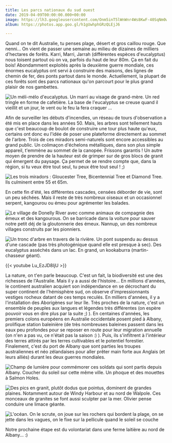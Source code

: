 ```yaml
---
title: Les parcs nationaux du sud ouest
date: 2019-04-09T00:00:00.000+00:00
image: https://lh3.googleusercontent.com/Onm5inT5lWnWnr4Ws8KwF-40SqNm0wLH-ImvPsCvzpBWeGB0XZUFoLXVou69LGeTAb4Vvc7XBR8Svq5U5Pw7_XjNTAvm8p3PSWe-WQkhKPD3gF9UvLNh-OiBWAauou9YTx4X6ZxkTfU
album: https://photos.app.goo.gl/h1gUwhphGRzQLEjJ6

---
```

Quand on te dit Australie, tu penses plage, désert et gros caillou rouge. Que nenni... On vient de passer une semaine au milieu de dizaines de milliers d'hectares de forêts. Karri, Marri, Jarrah (différentes espèces d'eucalyptus) nous toisent partout où on va, parfois du haut de leur 80m. Ça en fait du bois! Abondamment exploités après la deuxième guerre mondiale, ces énormes eucalyptus ont servi à construire des maisons, des lignes de chemin de fer, des ponts partout dans le monde. Actuellement, la plupart de ces forêts sont des parcs nationaux qu'on parcourt pour le plus grand plaisir de nos gambettes.

![Un méli-mélo d'eucalyptus. Un marri au visage de grand-mère. Un red tringle en forme de cafetière. La base de l'eucalyptus se creuse quand il vieillit et un jour, le vent ou le feu la fera craquer ...](https://lh3.googleusercontent.com/a6joOd143z3AvRJIqp5XFLIbpWZ0NkCifTauZY6wNT_O8lf4Q1K5jINtl2zrAaV4ZyConkEbdt6tpFzoGqo8HcuCpXr5AO4eSP3RVuiwrQIjpsTwGLjRmBgmqJVPSAEH5hestoIuK-E)

Afin de surveiller les débuts d'incendies, un réseau de tours d'observation a été mis en place dans les années 50. Mais, les arbres sont tellement hauts que c'est beaucoup de boulot de construire une tour plus haute qu'eux, certains ont donc eu l'idée de poser une plateforme directement au sommet de l'arbre. Trois de ces miradors semi-naturels sont encore accessibles au grand public. Un colimaçon d'échelons métalliques, dans son plus simple appareil, t'emmène au sommet de la canopée. Frissons garantis ! Un autre moyen de prendre de la hauteur est de grimper sur de gros blocs de granit qui émergent du paysage. Ça permet de se rendre compte que, dans la région, si tu veux être tout seul, tu peux être tout seul ! ;)

![Les trois miradors : Gloucester Tree, Bicentennial Tree et Diamond Tree. Ils culminent entre 55 et 65m.](https://lh3.googleusercontent.com/yqsimSavyHNP4IJ4u703c9rqow8yxm3VXUjp7WQ5-ovZ3FRPmj1sBf9Ys1W_skcwG0yIhM-24ENcVlwTpiI386VNwkhJwa1V2LYmOiED9bEaG-x_eVh5tG5ns9z4vyIY1BOoOZF5QMI)

En cette fin d'été, les différentes cascades, censées déborder de vie, sont un peu séchées. Mais il reste de très nombreux oiseaux et un occasionnel serpent, kangourou ou émeu pour agrémenter les balades.

![Le village de Donelly River avec comme animaux de compagnie des émeux et des kangourous. On se barricade dans la voiture pour sauver notre petit déj de la gloutonnerie des émeux. Nannup, un des nombreux villages construits par les pionniers. ](https://lh3.googleusercontent.com/hT95YL1Pm1BSEgr4PVpxMi5V2wjYcumTzjHuxCo6FzqH3COkNk3YA_kzko_J7kYn4cI99U5dRayBLqdFR3Qr7nEGmH3B3peLqsB0sxXfECSCAY_OVbtmqLyeIpycypCF-4VZyIk-r7A)

![Un tronc d'arbre en travers de la rivière. Un pont suspendu au dessus d'une cascade (pas très photogénique quand elle est presque à sec). Des eucalyptus asséchés dans un lac. En grand, un kookaburra (martin-chasseur géant).](https://lh3.googleusercontent.com/xQ1WUmDm6hxTeQZEuFzcVerJ4_zGTS9zJD7zINoUGWl1TUZF22tj9uSlgWC1DWO4EpKfaZ2b44N9wG0b7SOKjFN3dgpo7hEz8VEbINCPnh8T745hys4bjN4cLmF6FLPG6V4R5kVKFgw)

{{< youtube Lu_EzJD8IjU >}}

La nature, on t'en parle beaucoup. C'est un fait, la biodiversité est une des richesses de l'Australie. Mais il y a aussi de l'histoire... En millions d'années, le continent australien acquiert son indépendance en se décrochant du super continent de l'hémisphère sud, on observe d'impressionnants vestiges rocheux datant de ces temps reculés. En milliers d'années, il y a l'installation des Aborigènes sur leur île. Très proches de la nature, c'est un ensemble de peuples aux langues et légendes très différentes (on espère pouvoir vous en dire plus par la suite ;) ). En centaines d'années, les premiers colons européens en Australie occidentale posent pied à Albany, prolifique station baleinière (de très nombreuses baleines passent dans les eaux peu profondes pour se reposer en route pour leur migration annuelle (on n'en a pas vu, ce n'était pas la saison :) ). Puis, ils s'infiltrent à l'intérieur des terres attirés par les terres cultivables et le potentiel forestier. Finalement, c'est du port de Albany que sont parties les troupes australiennes et néo zélandaises pour aller prêter main forte aux Anglais (et leurs alliés) durant les deux guerres mondiales.

![Champ de lumière pour commémorer ces soldats qui sont partis depuis Albany. Coucher du soleil sur cette même ville. Un phoque et des mouettes à Salmon Holes.](https://lh3.googleusercontent.com/h5LpeDBvITrUyzlG3cup1n2FnXe-DgqhF9KJ2k6MuE6OedqjPO3mIExjzKSVr95r0XKVb45n8qv5QoWxRJ6myd97S185L7O94PooLFEMYLrSNYiubzZAkd96FzEZnjZP_GLFqJyrofg)

![Des pics en granit, plutôt dodus que pointus, dominent de grandes plaines. Notamment autour de Windy Harbour et au nord de Walpole. Ces monceaux de granites se font aussi sculpter par la mer. Olivier pense conduire une limace géante.](https://lh3.googleusercontent.com/X3glNL1WySGRGfKTo6XmTPIxp9Gfr8b8ePqRrmV4i7wknBQk1Qtd6thUmdZihI5Gy1b-Qq4BhHZPZZLHlxElJBMoKw90cKvvZnGIT8VLiOoZLUKsvaOHUlspvvOD7wvckG7gyDZcUrc)

![L'océan. On le scrute, on joue sur les rochers qui bordent la plage, on se jette dans les vagues, on le fixe sur la pellicule quand le soleil se couche](https://lh3.googleusercontent.com/mumakpvvNAnn5wYY2ab2dXnQe0ne-1Tgq96xvyp_p1i6JWpUjjLuOUKs82D2v2OnFtiPeMUFzx4rMzSUfWXjFJyqfOCNehvkTx62qHOLRqU9R7WWSAD9-xcECU0IBbz9dcX1i_FZ7O4)

Notre prochaine étape est du volontariat dans une ferme laitière au nord de Albany... :)